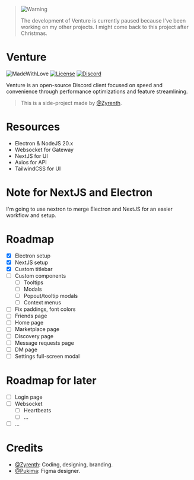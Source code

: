 > <picture>
>   <source media="(prefers-color-scheme: light)" srcset="https://raw.githubusercontent.com/Mqxx/GitHub-Markdown/main/blockquotes/badge/light-theme/warning.svg">
>   <img alt="Warning" src="https://raw.githubusercontent.com/Mqxx/GitHub-Markdown/main/blockquotes/badge/dark-theme/warning.svg">
> </picture><br>
>
> The development of Venture is currently paused because I've been working on my other projects. I might come back to this project after Christmas.

# Venture
![MadeWithLove](https://img.shields.io/badge/made_with-%E2%9D%A4-red?style=for-the-badge&labelColor=orange)
[![License](https://img.shields.io/github/license/ZyrenthDev/Venture?style=for-the-badge)](https://github.com/ZyrenthDev/Venture/blob/main/LICENSE)
[![Discord](https://img.shields.io/badge/Discord-%235865F2.svg?style=for-the-badge&logo=discord&logoColor=white)](https://discord.gg/dr6dkkbvtt)

Venture is an open-source Discord client focused on speed and convenience through performance optimizations and feature streamlining.

> This is a side-project made by [@Zyrenth](https://github.com/Zyrenth).

# Resources

-   Electron & NodeJS 20.x
-   Websocket for Gateway
-   NextJS for UI
-   Axios for API
-   TailwindCSS for UI

# Note for NextJS and Electron

I'm going to use nextron to merge Electron and NextJS for an easier workflow and setup.

# Roadmap

-   [x] Electron setup
-   [x] NextJS setup
-   [x] Custom titlebar
-   [ ] Custom components
    -   [ ] Tooltips
    -   [ ] Modals
    -   [ ] Popout/tooltip modals
    -   [ ] Context menus
-   [ ] Fix paddings, font colors
-   [ ] Friends page
-   [ ] Home page
-   [ ] Marketplace page
-   [ ] Discovery page
-   [ ] Message requests page
-   [ ] DM page
-   [ ] Settings full-screen modal

# Roadmap for later

-   [ ] Login page
-   [ ] Websocket
    -   [ ] Heartbeats
    -   [ ] ...
-   [ ] ...

# Credits

-   [@Zyrenth](https://github.com/Zyrenth): Coding, designing, branding.
-   [@Pukima](https://github.com/Pukimaa): Figma designer.
